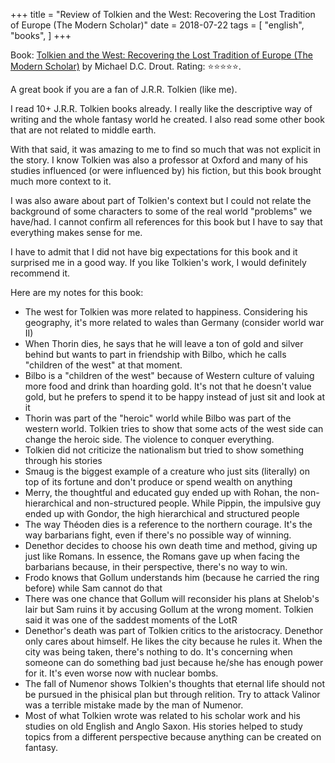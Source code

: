 +++
title = "Review of Tolkien and the West: Recovering the Lost Tradition of Europe (The Modern Scholar)"
date = 2018-07-22
tags = [
    "english",
    "books",
]
+++

Book: [Tolkien and the West: Recovering the Lost Tradition of Europe (The Modern Scholar)](https://www.goodreads.com/book/show/15750149) by Michael D.C. Drout. Rating: ⭐️⭐️⭐️⭐️⭐️.

A great book if you are a fan of J.R.R. Tolkien (like me).

I read 10+ J.R.R. Tolkien books already. I really like the descriptive way of writing and the whole fantasy world he created. I also read some other book that are not related to middle earth.

With that said, it was amazing to me to find so much that was not explicit in the story. I know Tolkien was also a professor at Oxford and many of his studies influenced (or were influenced by) his fiction, but this book brought much more context to it.

I was also aware about part of Tolkien's context but I could not relate the background of some characters to some of the real world "problems" we have/had. I cannot confirm all references for this book but I have to say that everything makes sense for me.

I have to admit that I did not have big expectations for this book and it surprised me in a good way. If you like Tolkien's work, I would definitely recommend it.

Here are my notes for this book:

* The west for Tolkien was more related to happiness. Considering his geography, it's more related to wales than Germany (consider world war II)
* When Thorin dies, he says that he will leave a ton of gold and silver behind but wants to part in friendship with Bilbo, which he calls "children of the west" at that moment.
* Bilbo is a "children of the west" because of Western culture of valuing more food and drink than hoarding gold. It's not that he doesn't value gold, but he prefers to spend it to be happy instead of just sit and look at it
* Thorin was part of the "heroic" world while Bilbo was part of the western world. Tolkien tries to show that some acts of the west side can change the heroic side. The violence to conquer everything.
* Tolkien did not criticize the nationalism but tried to show something through his stories
* Smaug is the biggest example of a creature who just sits (literally) on top of its fortune and don't produce or spend wealth on anything
* Merry, the thoughtful and educated guy ended up with Rohan, the non-hierarchical and non-structured people. While Pippin, the impulsive guy ended up with Gondor, the high hierarchical and structured people
* The way Théoden dies is a reference to the northern courage. It's the way barbarians fight, even if there's no possible way of winning.
* Denethor decides to choose his own death time and method, giving up just like Romans. In essence, the Romans gave up when facing the barbarians because, in their perspective, there's no way to win.
* Frodo knows that Gollum understands him (because he carried the ring before) while Sam cannot do that
* There was one chance that Gollum will reconsider his plans at Shelob's lair but Sam ruins it by accusing Gollum at the wrong moment. Tolkien said it was one of the saddest moments of the LotR
* Denethor's death was part of Tolkien critics to the aristocracy. Denethor only cares about himself. He likes the city because he rules it. When the city was being taken, there's nothing to do. It's concerning when someone can do something bad just because he/she has enough power for it. It's even worse now with nuclear bombs.
* The fall of Numenor shows Tolkien's thoughts that eternal life should not be pursued in the phisical plan but through relition. Try to attack Valinor was a terrible mistake made by the man of Numenor.
* Most of what Tolkien wrote was related to his scholar work and his studies on old English and Anglo Saxon. His stories helped to study topics from a different perspective because anything can be created on fantasy.

